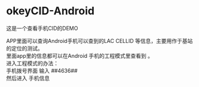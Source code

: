 # okeyCID-Android
这是一个查看手机CID的DEMO <br/>

APP里面可以查询Android手机可以查到的LAC CELLID 等信息，主要用作于基站的定位的测试。
<br/>
里面app里的信息都可以在Android 手机的工程模式里查看到 。
<br/>
进入工程模式的办法：
<br/>
手机拨号界面 输入 *#*#4636#*#*
<br/>
然后进入 手机信息

